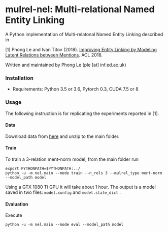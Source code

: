 mulrel-nel: Multi-relational Named Entity Linking
========

A Python implementation of Multi-relatonal Named Entity Linking described in 

[1] Phong Le and Ivan Titov (2018). [Improving Entity Linking by 
Modeling Latent Relations between Mentions](https://arxiv.org/pdf/1804.10637.pdf). ACL 2018.

Written and maintained by Phong Le (ple [at] inf.ed.ac.uk)


### Installation

- Requirements: Python 3.5 or 3.6, Pytorch 0.3, CUDA 7.5 or 8

### Usage

The following instruction is for replicating the experiments reported in [1]. 


#### Data

Download data from [here](https://drive.google.com/open?id=1IDjXFnNnHf__MO5j_onw4YwR97oS8lAy) 
and unzip to the main folder.

#### Train

To train a 3-relation ment-norm model, from the main folder run 

    export PYTHONPATH=$PYTHONPATH:../
    python -u -m nel.main --mode train --n_rels 3 --mulrel_type ment-norm --model_path model
 
Using a GTX 1080 Ti GPU it will take about 1 hour. The output is a model saved in two files: 
`model.config` and `model.state_dict` . 

#### Evaluation

Execute

    python -u -m nel.main --mode eval --model_path model

